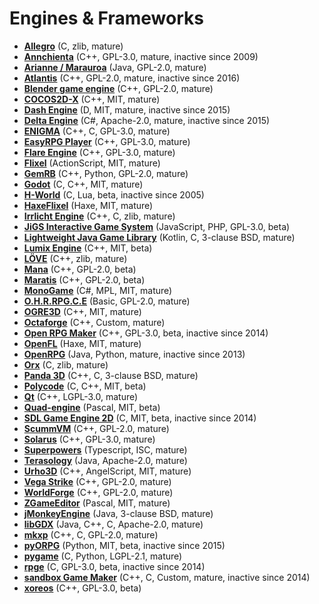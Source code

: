 # Engines & Frameworks

[comment]: # (start of autogenerated content, do not edit)
- **[Allegro](allegro.md)** (C, zlib, mature)
- **[Annchienta](annchienta.md)** (C++, GPL-3.0, mature, inactive since 2009)
- **[Arianne / Marauroa](arianne.md)** (Java, GPL-2.0, mature)
- **[Atlantis](atlantis.md)** (C++, GPL-2.0, mature, inactive since 2016)
- **[Blender game engine](blender_game_engine.md)** (C++, GPL-2.0, mature)
- **[COCOS2D-X](cocos2dx.md)** (C++, MIT, mature)
- **[Dash Engine](dash.md)** (D, MIT, mature, inactive since 2015)
- **[Delta Engine](deltaengine.md)** (C#, Apache-2.0, mature, inactive since 2015)
- **[ENIGMA](enigma.md)** (C++, C, GPL-3.0, mature)
- **[EasyRPG Player](easyrpgplayer.md)** (C++, GPL-3.0, mature)
- **[Flare Engine](flare_engine.md)** (C++, GPL-3.0, mature)
- **[Flixel](flixel.md)** (ActionScript, MIT, mature)
- **[GemRB](gemrb.md)** (C++, Python, GPL-2.0, mature)
- **[Godot](godot.md)** (C, C++, MIT, mature)
- **[H-World](h_world.md)** (C, Lua, beta, inactive since 2005)
- **[HaxeFlixel](haxeflixel.md)** (Haxe, MIT, mature)
- **[Irrlicht Engine](irrlicht.md)** (C++, C, zlib, mature)
- **[JiGS Interactive Game System](jigs_php_rpg.md)** (JavaScript, PHP, GPL-3.0, beta)
- **[Lightweight Java Game Library](lwjgl.md)** (Kotlin, C, 3-clause BSD, mature)
- **[Lumix Engine](lumix.md)** (C++, MIT, beta)
- **[LÖVE](loeve.md)** (C++, zlib, mature)
- **[Mana](mana_source.md)** (C++, GPL-2.0, beta)
- **[Maratis](maratis.md)** (C++, GPL-2.0, beta)
- **[MonoGame](monogame.md)** (C#, MPL, MIT, mature)
- **[O.H.R.RPG.C.E](ohrrpgce.md)** (Basic, GPL-2.0, mature)
- **[OGRE3D](ogre3d.md)** (C++, MIT, mature)
- **[Octaforge](octaforge.md)** (C++, Custom, mature)
- **[Open RPG Maker](open_rpg_maker.md)** (C++, GPL-3.0, beta, inactive since 2014)
- **[OpenFL](open_fl.md)** (Haxe, MIT, mature)
- **[OpenRPG](open_rpg.md)** (Java, Python, mature, inactive since 2013)
- **[Orx](orx.md)** (C, zlib, mature)
- **[Panda 3D](panda3d.md)** (C++, C, 3-clause BSD, mature)
- **[Polycode](polycode.md)** (C, C++, MIT, beta)
- **[Qt](qt.md)** (C++, LGPL-3.0, mature)
- **[Quad-engine](quad.md)** (Pascal, MIT, beta)
- **[SDL Game Engine 2D](sge2d.md)** (C, MIT, beta, inactive since 2014)
- **[ScummVM](scummvm.md)** (C++, GPL-2.0, mature)
- **[Solarus](solarus.md)** (C++, GPL-3.0, mature)
- **[Superpowers](superpowers.md)** (Typescript, ISC, mature)
- **[Terasology](terasology.md)** (Java, Apache-2.0, mature)
- **[Urho3D](urho3d.md)** (C++, AngelScript, MIT, mature)
- **[Vega Strike](vegastrike.md)** (C++, GPL-2.0, mature)
- **[WorldForge](worldforge.md)** (C++, GPL-2.0, mature)
- **[ZGameEditor](zgameeditor.md)** (Pascal, MIT, mature)
- **[jMonkeyEngine](jmonkeyengine.md)** (Java, 3-clause BSD, mature)
- **[libGDX](libgdx.md)** (Java, C++, C, Apache-2.0, mature)
- **[mkxp](mkxp.md)** (C++, C, GPL-2.0, mature)
- **[pyORPG](pyorpg.md)** (Python, MIT, beta, inactive since 2015)
- **[pygame](pygame.md)** (C, Python, LGPL-2.1, mature)
- **[rpge](rpge.md)** (C, GPL-3.0, beta, inactive since 2014)
- **[sandbox Game Maker](sandboxgamemaker.md)** (C++, C, Custom, mature, inactive since 2014)
- **[xoreos](xoreos.md)** (C++, GPL-3.0, beta)

[comment]: # (end of autogenerated content)